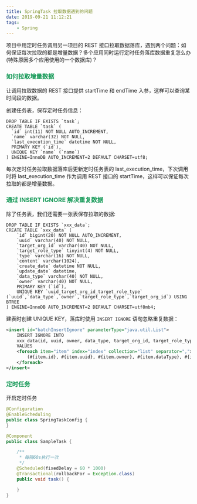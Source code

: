 ```yaml
---
title: SpringTask 拉取数据遇到的问题
date: 2019-09-21 11:12:21
tags:
    - Spring
---
```


项目中用定时任务调用另一项目的 REST 接口拉取数据落库，遇到两个问题：如何保证每次拉取的都是增量数据？多个应用同时运行定时任务落库数据重复怎么办(特殊原因多个应用使用的一个数据库)？

<!-- more -->

### <font color = "#159957">如何拉取增量数据</font>

让调用拉取数据的 REST 接口提供 startTime 和 endTime 入参，这样可以查询某时间段的数据。

创建任务表，保存定时任务信息：
```mysql
DROP TABLE IF EXISTS `task`;
CREATE TABLE `task` (
  `id` int(11) NOT NULL AUTO_INCREMENT,
  `name` varchar(32) NOT NULL,
  `last_execution_time` datetime NOT NULL,
  PRIMARY KEY (`id`),
  UNIQUE KEY `name` (`name`)
) ENGINE=InnoDB AUTO_INCREMENT=2 DEFAULT CHARSET=utf8;
```

每次定时任务拉取数据落库后更新定时任务表的 last_execution_time，下次调用时将 last_execution_time 作为调用 REST 接口的 startTime，这样可以保证每次拉取的都是增量数据。

### <font color = "#159957">通过 INSERT IGNORE 解决重复数据</font>

除了任务表，我们还需要一张表保存拉取的数据:

```mysql
DROP TABLE IF EXISTS `xxx_data`;
CREATE TABLE `xxx_data` (
    `id` bigint(20) NOT NULL AUTO_INCREMENT,
    `uuid` varchar(40) NOT NULL,
    `target_org_id` varchar(40) NOT NULL,
    `target_role_type` tinyint(4) NOT NULL,
    `type` varchar(16) NOT NULL,
    `content` varchar(1024),
    `create_date` datetime NOT NULL,
    `update_date` datetime,
    `data_type` varchar(40) NOT NULL,
    `owner` varchar(40) NOT NULL,
    PRIMARY KEY (`id`),
    UNIQUE KEY `uuid_target_org_id_target_role_type` (`uuid`,`data_type`,`owner`,`target_role_type`,`target_org_id`) USING BTREE
) ENGINE=InnoDB AUTO_INCREMENT=2 DEFAULT CHARSET=utf8mb4;
```

建表时创建 UNIQUE KEY，落库时使用 ``INSERT IGNORE`` 语句忽略重复数据：

```xml
<insert id="batchInsertIgnore" parameterType="java.util.List">
    INSERT IGNORE INTO
    xxx_data(id, uuid, owner, data_type, target_org_id, target_role_type, type, content, create_date)
    VALUES
    <foreach item="item" index="index" collection="list" separator=",">
        (#{item.id}, #{item.uuid}, #{item.owner}, #{item.dataType}, #{item.targetOrgId}, #{item.targetRoleType}, #{item.type}, #{item.content}, #{item.createDate})
    </foreach>
</insert>
```

### <font color = "#159957">定时任务</font>

开启定时任务

```java
@Configuration
@EnableScheduling
public class SpringTaskConfig {
}
```

```java
@Component
public class SampleTask {

    /**
     * 每隔60s执行一次
     */
    @Scheduled(fixedDelay = 60 * 1000)
    @Transactional(rollbackFor = Exception.class)
    public void task() {

    }
}
```




